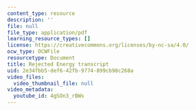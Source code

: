 ```yaml
---
content_type: resource
description: ''
file: null
file_type: application/pdf
learning_resource_types: []
license: https://creativecommons.org/licenses/by-nc-sa/4.0/
ocw_type: OCWFile
resourcetype: Document
title: Rejected Energy transcript
uid: 2e34fbb5-def6-42fb-9774-899cb98c268a
video_files:
  video_thumbnail_file: null
video_metadata:
  youtube_id: 4gSOn3_rBWs
---
```

